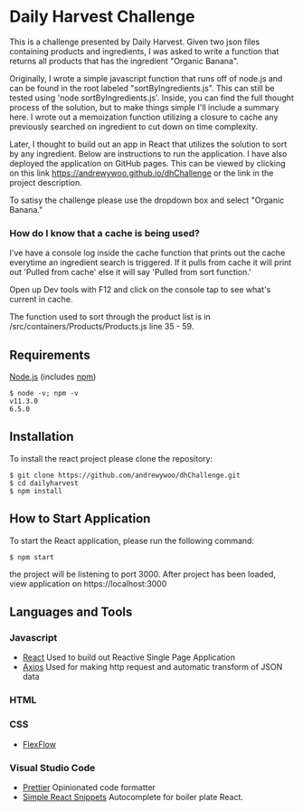 # Daily Harvest Challenge

This is a challenge presented by Daily Harvest. Given two json files containing products and ingredients, I was asked to write a function that returns all products that has the ingredient "Organic Banana".

Originally, I wrote a simple javascript function that runs off of node.js and can be found in the root labeled "sortByIngredients.js". This can still be tested using 'node sortByIngredients.js'. Inside, you can find the full thought process of the solution, but to make things simple I'll include a summary here. I wrote out a memoization function utilizing a closure to cache any previously searched on ingredient to cut down on time complexity.

Later, I thought to build out an app in React that utilizes the solution to sort by any ingredient. Below are instructions to run the application. I have also deployed the application on GitHub pages. This can be viewed by clicking on this link https://andrewywoo.github.io/dhChallenge or the link in the project description.

To satisy the challenge please use the dropdown box and select "Organic Banana."

### How do I know that a cache is being used?

I've have a console log inside the cache function that prints out the cache everytime an ingredient search is triggered. If it pulls from cache it will print out 'Pulled from cache' else it will say 'Pulled from sort function.'

Open up Dev tools with F12 and click on the console tap to see what's current in cache.

The function used to sort through the product list is in /src/containers/Products/Products.js line 35 - 59.

## Requirements

[Node.js](https://nodejs.org) (includes [npm](https://www.npmjs.com/))

```
$ node -v; npm -v
v11.3.0
6.5.0
```

## Installation

To install the react project please clone the repository:

```
$ git clone https://github.com/andrewywoo/dhChallenge.git
$ cd dailyharvest
$ npm install
```

## How to Start Application

To start the React application, please run the following command:

```
$ npm start
```

the project will be listening to port 3000.
After project has been loaded, view application on https://localhost:3000

## Languages and Tools

### Javascript

- [React](https://reactjs.org/) Used to build out Reactive Single Page Application
- [Axios](https://github.com/axios/axios) Used for making http request and automatic transform of JSON data

### HTML

### CSS

- [FlexFlow](https://developer.mozilla.org/en-US/docs/Web/CSS/flex-flow)

### Visual Studio Code

- [Prettier](https://github.com/prettier/prettier-vscode) Opinionated code formatter
- [Simple React Snippets](https://marketplace.visualstudio.com/items?itemName=burkeholland.simple-react-snippets) Autocomplete for boiler plate React.
